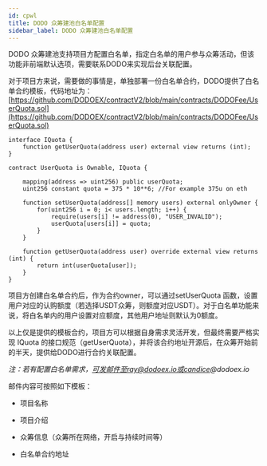 ```yaml
---
id: cpwl
title: DODO 众筹建池白名单配置
sidebar_label: DODO 众筹建池白名单配置
---
```


DODO 众筹建池支持项目方配置白名单，指定白名单的用户参与众筹活动，但该功能非前端默认选项，需要联系DODO来实现后台关联配置。

对于项目方来说，需要做的事情是，单独部署一份白名单合约，DODO提供了白名单合约模板，代码地址为：[https://github.com/DODOEX/contractV2/blob/main/contracts/DODOFee/UserQuota.sol](https://github.com/DODOEX/contractV2/blob/main/contracts/DODOFee/UserQuota.sol)

```
interface IQuota {
    function getUserQuota(address user) external view returns (int);
}

contract UserQuota is Ownable, IQuota {

    mapping(address => uint256) public userQuota;
    uint256 constant quota = 375 * 10**6; //For example 375u on eth

    function setUserQuota(address[] memory users) external onlyOwner {
        for(uint256 i = 0; i< users.length; i++) {
            require(users[i] != address(0), "USER_INVALID");
            userQuota[users[i]] = quota;
        }
    }

    function getUserQuota(address user) override external view returns (int) {
        return int(userQuota[user]);
    }
}
```

项目方创建白名单合约后，作为合约owner，可以通过setUserQuota 函数，设置用户对应的认购额度（若选择USDT众筹，则额度对应USDT）。对于白名单功能来说，将白名单内的用户设置对应额度，其他用户地址则默认为0额度。

以上仅是提供的模板合约，项目方可以根据自身需求灵活开发，但最终需要严格实现 IQuota 的接口规范（getUserQuota），并将该合约地址开源后，在众筹开始前的半天，提供给DODO进行合约关联配置。


*注：若有配置白名单需求，可发邮件至ray@dodoex.io或candice@dodoex.io*

邮件内容可按照如下模板：

- 项目名称

- 项目介绍

- 众筹信息（众筹所在网络，开启与持续时间等）

- 白名单合约地址
